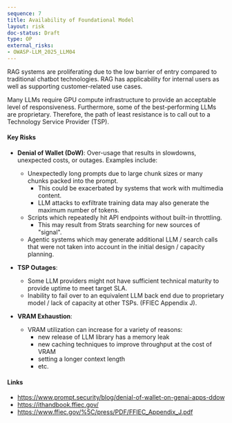 ```yaml
---
sequence: 7
title: Availability of Foundational Model
layout: risk
doc-status: Draft
type: OP
external_risks:
- OWASP-LLM_2025_LLM04
---
```


RAG systems are proliferating due to the low barrier of entry compared
to traditional chatbot technologies. RAG has applicability for
internal users as well as supporting customer-related use cases.

Many LLMs require GPU compute infrastructure to provide an acceptable
level of responsiveness. Furthermore, some of the best-performing LLMs
are proprietary. Therefore, the path of least resistance is to call
out to a Technology Service Provider (TSP).

#### Key Risks

- **Denial of Wallet (DoW)**: Over-usage that results in slowdowns,
  unexpected costs, or outages. Examples include:
    - Unexpectedly long prompts due to large chunk sizes or many
      chunks packed into the prompt.
        - This could be exacerbated by systems that work with
          multimedia content.
        - LLM attacks to exfiltrate training data may also generate
          the maximum number of tokens.
    - Scripts which repeatedly hit API endpoints without built-in
      throttling.
        - This may result from Strats searching for new sources of "signal".
    - Agentic systems which may generate additional LLM / search calls
      that were not taken into account in the initial design /
      capacity planning.

- **TSP Outages**:
    - Some LLM providers might not have sufficient technical maturity
      to provide uptime to meet target SLA.
    - Inability to fail over to an equivalent LLM back end due to
      proprietary model / lack of capacity at other TSPs. (FFIEC
      Appendix J).

- **VRAM Exhaustion**:
    - VRAM utilization can increase for a variety of reasons:
        - new release of LLM library has a memory leak
        - new caching techniques to improve throughput at the cost of
          VRAM
        - setting a longer context length
        - etc.

#### Links

- https://www.prompt.security/blog/denial-of-wallet-on-genai-apps-ddow
- https://ithandbook.ffiec.gov/
- https://www.ffiec.gov/%5C/press/PDF/FFIEC_Appendix_J.pdf
